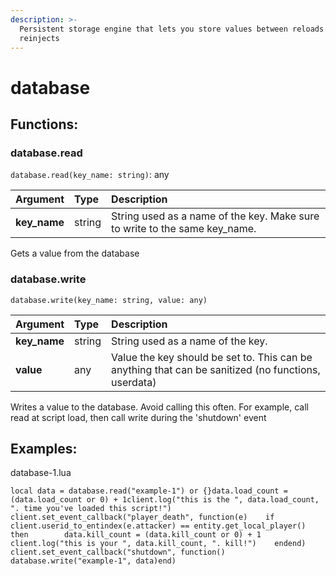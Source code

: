 ```yaml
---
description: >-
  Persistent storage engine that lets you store values between reloads /
  reinjects
---
```


# database

## Functions:

### database.read <a id="database-read"></a>

`database.read(key_name: string)`: any

| Argument | Type | Description |
| :--- | :--- | :--- |
| **key\_name** | string | String used as a name of the key. Make sure to write to the same key\_name. |

Gets a value from the database

### database.write <a id="database-write"></a>

`database.write(key_name: string, value: any)`

| Argument | Type | Description |
| :--- | :--- | :--- |
| **key\_name** | string | String used as a name of the key. |
| **value** | any | Value the key should be set to. This can be anything that can be sanitized \(no functions, userdata\) |

Writes a value to the database. Avoid calling this often. For example, call read at script load, then call write during the 'shutdown' event

## Examples: <a id="examples"></a>

database-1.lua

```text
local data = database.read("example-1") or {}data.load_count = (data.load_count or 0) + 1​client.log("this is the ", data.load_count, ". time you've loaded this script!")​client.set_event_callback("player_death", function(e)    if client.userid_to_entindex(e.attacker) == entity.get_local_player() then        data.kill_count = (data.kill_count or 0) + 1        client.log("this is your ", data.kill_count, ". kill!")    endend)​client.set_event_callback("shutdown", function()    database.write("example-1", data)end)
```

[  
](https://gamesensical.gitbook.io/docs/developers/globals/cvar)

